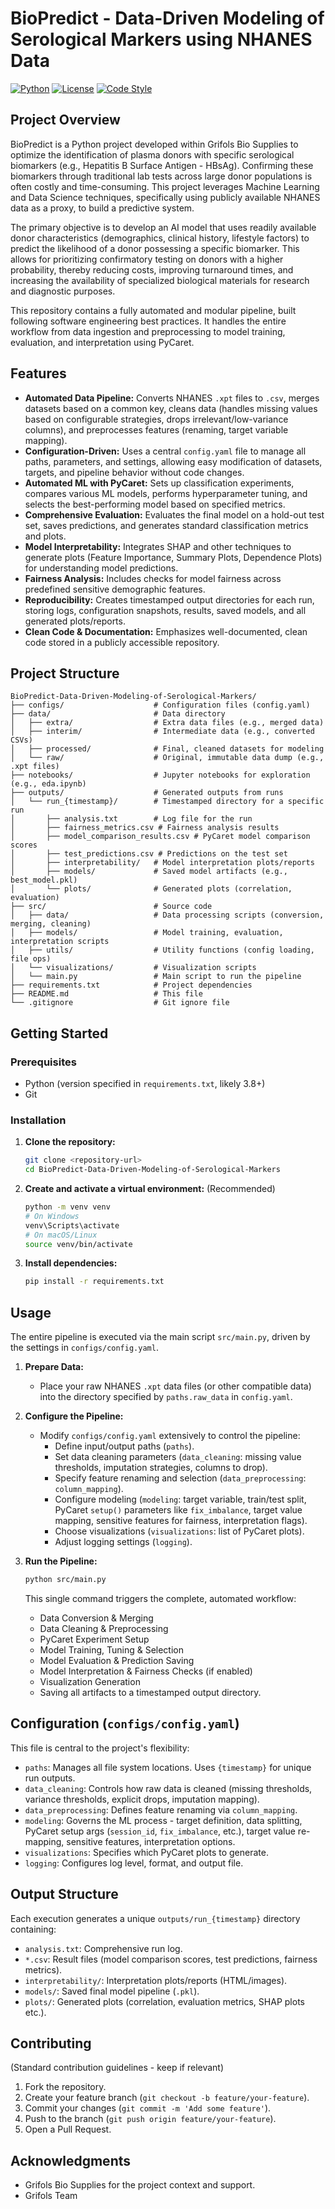 # BioPredict - Data-Driven Modeling of Serological Markers using NHANES Data

[![Python](https://img.shields.io/badge/python-3.8+-blue.svg)](https://www.python.org/downloads/)
[![License](https://img.shields.io/badge/license-MIT-green.svg)](LICENSE) 
[![Code Style](https://img.shields.io/badge/code%20style-black-000000.svg)](https://github.com/psf/black) 

## Project Overview

BioPredict is a Python project developed within Grifols Bio Supplies to optimize the identification of plasma donors with specific serological biomarkers (e.g., Hepatitis B Surface Antigen - HBsAg). Confirming these biomarkers through traditional lab tests across large donor populations is often costly and time-consuming. This project leverages Machine Learning and Data Science techniques, specifically using publicly available NHANES data as a proxy, to build a predictive system.

The primary objective is to develop an AI model that uses readily available donor characteristics (demographics, clinical history, lifestyle factors) to predict the likelihood of a donor possessing a specific biomarker. This allows for prioritizing confirmatory testing on donors with a higher probability, thereby reducing costs, improving turnaround times, and increasing the availability of specialized biological materials for research and diagnostic purposes.

This repository contains a fully automated and modular pipeline, built following software engineering best practices. It handles the entire workflow from data ingestion and preprocessing to model training, evaluation, and interpretation using PyCaret.

## Features

-   **Automated Data Pipeline:** Converts NHANES `.xpt` files to `.csv`, merges datasets based on a common key, cleans data (handles missing values based on configurable strategies, drops irrelevant/low-variance columns), and preprocesses features (renaming, target variable mapping).
-   **Configuration-Driven:** Uses a central `config.yaml` file to manage all paths, parameters, and settings, allowing easy modification of datasets, targets, and pipeline behavior without code changes.
-   **Automated ML with PyCaret:** Sets up classification experiments, compares various ML models, performs hyperparameter tuning, and selects the best-performing model based on specified metrics.
-   **Comprehensive Evaluation:** Evaluates the final model on a hold-out test set, saves predictions, and generates standard classification metrics and plots.
-   **Model Interpretability:** Integrates SHAP and other techniques to generate plots (Feature Importance, Summary Plots, Dependence Plots) for understanding model predictions.
-   **Fairness Analysis:** Includes checks for model fairness across predefined sensitive demographic features.
-   **Reproducibility:** Creates timestamped output directories for each run, storing logs, configuration snapshots, results, saved models, and all generated plots/reports.
-   **Clean Code & Documentation:** Emphasizes well-documented, clean code stored in a publicly accessible repository.

## Project Structure

```
BioPredict-Data-Driven-Modeling-of-Serological-Markers/
├── configs/                    # Configuration files (config.yaml)
├── data/                       # Data directory
│   ├── extra/                  # Extra data files (e.g., merged data)
│   ├── interim/                # Intermediate data (e.g., converted CSVs)
│   ├── processed/              # Final, cleaned datasets for modeling
│   └── raw/                    # Original, immutable data dump (e.g., .xpt files)
├── notebooks/                  # Jupyter notebooks for exploration (e.g., eda.ipynb)
├── outputs/                    # Generated outputs from runs
│   └── run_{timestamp}/        # Timestamped directory for a specific run
│       ├── analysis.txt        # Log file for the run
│       ├── fairness_metrics.csv # Fairness analysis results
│       ├── model_comparison_results.csv # PyCaret model comparison scores
│       ├── test_predictions.csv # Predictions on the test set
│       ├── interpretability/   # Model interpretation plots/reports
│       ├── models/             # Saved model artifacts (e.g., best_model.pkl)
│       └── plots/              # Generated plots (correlation, evaluation)
├── src/                        # Source code
│   ├── data/                   # Data processing scripts (conversion, merging, cleaning)
│   ├── models/                 # Model training, evaluation, interpretation scripts
│   ├── utils/                  # Utility functions (config loading, file ops)
│   └── visualizations/         # Visualization scripts
│   └── main.py                 # Main script to run the pipeline
├── requirements.txt            # Project dependencies
├── README.md                   # This file
└── .gitignore                  # Git ignore file
```

## Getting Started

### Prerequisites

-   Python (version specified in `requirements.txt`, likely 3.8+)
-   Git

### Installation

1.  **Clone the repository:**
    ```bash
    git clone <repository-url>
    cd BioPredict-Data-Driven-Modeling-of-Serological-Markers
    ```

2.  **Create and activate a virtual environment:** (Recommended)
    ```bash
    python -m venv venv
    # On Windows
    venv\Scripts\activate
    # On macOS/Linux
    source venv/bin/activate
    ```

3.  **Install dependencies:**
    ```bash
    pip install -r requirements.txt
    ```

## Usage

The entire pipeline is executed via the main script `src/main.py`, driven by the settings in `configs/config.yaml`.

1.  **Prepare Data:**
    -   Place your raw NHANES `.xpt` data files (or other compatible data) into the directory specified by `paths.raw_data` in `config.yaml`.

2.  **Configure the Pipeline:**
    -   Modify `configs/config.yaml` extensively to control the pipeline:
        -   Define input/output paths (`paths`).
        -   Set data cleaning parameters (`data_cleaning`: missing value thresholds, imputation strategies, columns to drop).
        -   Specify feature renaming and selection (`data_preprocessing`: `column_mapping`).
        -   Configure modeling (`modeling`: target variable, train/test split, PyCaret `setup()` parameters like `fix_imbalance`, target value mapping, sensitive features for fairness, interpretation flags).
        -   Choose visualizations (`visualizations`: list of PyCaret plots).
        -   Adjust logging settings (`logging`).

3.  **Run the Pipeline:**
    ```bash
    python src/main.py
    ```

    This single command triggers the complete, automated workflow:
    -   Data Conversion & Merging
    -   Data Cleaning & Preprocessing
    -   PyCaret Experiment Setup
    -   Model Training, Tuning & Selection
    -   Model Evaluation & Prediction Saving
    -   Model Interpretation & Fairness Checks (if enabled)
    -   Visualization Generation
    -   Saving all artifacts to a timestamped output directory.

## Configuration (`configs/config.yaml`)

This file is central to the project's flexibility:

-   `paths`: Manages all file system locations. Uses `{timestamp}` for unique run outputs.
-   `data_cleaning`: Controls how raw data is cleaned (missing thresholds, variance thresholds, explicit drops, imputation mapping).
-   `data_preprocessing`: Defines feature renaming via `column_mapping`.
-   `modeling`: Governs the ML process - target definition, data splitting, PyCaret setup args (`session_id`, `fix_imbalance`, etc.), target value re-mapping, sensitive features, interpretation options.
-   `visualizations`: Specifies which PyCaret plots to generate.
-   `logging`: Configures log level, format, and output file.

## Output Structure

Each execution generates a unique `outputs/run_{timestamp}` directory containing:

-   `analysis.txt`: Comprehensive run log.
-   `*.csv`: Result files (model comparison scores, test predictions, fairness metrics).
-   `interpretability/`: Interpretation plots/reports (HTML/images).
-   `models/`: Saved final model pipeline (`.pkl`).
-   `plots/`: Generated plots (correlation, evaluation metrics, SHAP plots etc.).

## Contributing

(Standard contribution guidelines - keep if relevant)

1.  Fork the repository.
2.  Create your feature branch (`git checkout -b feature/your-feature`).
3.  Commit your changes (`git commit -m 'Add some feature'`).
4.  Push to the branch (`git push origin feature/your-feature`).
5.  Open a Pull Request.

## Acknowledgments

-   Grifols Bio Supplies for the project context and support.
-   Grifols Team

